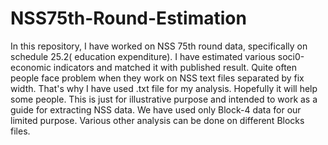 # NSS75th-Round-Estimation
In this repository, I have worked on NSS 75th round data, specifically on schedule 25.2( education expenditure). I have estimated various soci0-economic indicators and matched it with published result. Quite often people face problem when they work on NSS text files separated by fix width. That's why I have used .txt file for my analysis.
Hopefully it will help some people.
This is just for illustrative purpose and intended to work as a guide for extracting NSS data. We have used only Block-4 data for our limited purpose. Various other analysis can be done on different Blocks files.
